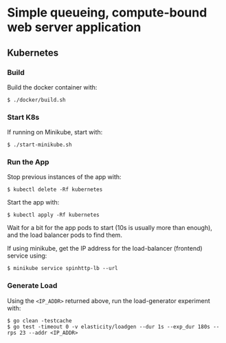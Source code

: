 # Simple queueing, compute-bound web server application

## Kubernetes

### Build

Build the docker container with:

```
$ ./docker/build.sh
```

### Start K8s

If running on Minikube, start with:
```
$ ./start-minikube.sh
```

### Run the App

Stop previous instances of the app with:
```
$ kubectl delete -Rf kubernetes
```

Start the app with:
```
$ kubectl apply -Rf kubernetes
```

Wait for a bit for the app pods to start (10s is usually more than enough), and
the load balancer pods to find them.

If using minikube, get the IP address for the load-balancer (frontend) service
using:
```
$ minikube service spinhttp-lb --url 
```

### Generate Load

Using the `<IP_ADDR>` returned above, run the load-generator experiment with:
```
$ go clean -testcache
$ go test -timeout 0 -v elasticity/loadgen --dur 1s --exp_dur 180s --rps 23 --addr <IP_ADDR>
```
